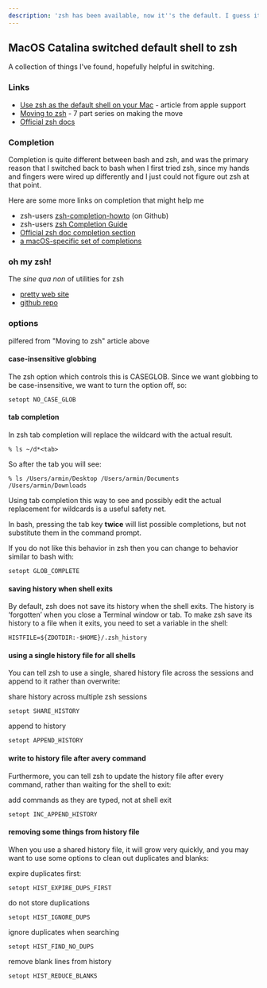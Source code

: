 ```yaml
---
description: 'zsh has been available, now it''s the default. I guess it''s time.'
---
```


## MacOS Catalina switched default shell to zsh ##

A collection of things I've found, hopefully helpful in switching.

### Links

* [Use zsh as the default shell on your Mac](https://support.apple.com/en-us/HT208050) - article from apple support
* [Moving to zsh](https://scriptingosx.com/2019/06/moving-to-zsh/) - 7 part series on making the move
* [Official zsh docs](http://zsh.sourceforge.net/Doc/Release/index.html)

### Completion

Completion is quite different between bash and zsh, and was the primary reason that I switched back to bash when I first tried zsh, since my hands and fingers were wired up differently and I just could not figure out zsh at that point.

Here are some more links on completion that might help me

* zsh-users [zsh-completion-howto](https://github.com/zsh-users/zsh-completions/blob/master/zsh-completions-howto.org) \(on Github\)
* zsh-users [zsh Completion Guide](https://github.com/zsh-users/zsh/blob/master/Etc/completion-style-guide)
* [Official zsh doc completion section](http://zsh.sourceforge.net/Doc/Release/Completion-System.html#Completion-System)
* [a macOS-specific set of completions](https://github.com/scriptingosx/mac-zsh-completions)

### oh my zsh!

The _sine qua non_ of utilities for zsh

* [pretty web site](https://ohmyz.sh/)
* [github repo](https://github.com/robbyrussell/oh-my-zsh/)

### options

pilfered from "Moving to zsh" article above

#### case-insensitive globbing

The zsh option which controls this is CASEGLOB. Since we want globbing to be case-insensitive, we want to turn the option off, so:

```text
setopt NO_CASE_GLOB
```

#### tab completion

In zsh tab completion will replace the wildcard with the actual result.

```text
% ls ~/d*<tab>
```

So after the tab you will see:

```text
% ls /Users/armin/Desktop /Users/armin/Documents /Users/armin/Downloads
```

Using tab completion this way to see and possibly edit the actual replacement for wildcards is a useful safety net.

In bash, pressing the tab key **twice** will list possible completions, but not substitute them in the command prompt.

If you do not like this behavior in zsh then you can change to behavior similar to bash with:

```text
setopt GLOB_COMPLETE
```

#### saving history when shell exits

By default, zsh does not save its history when the shell exits. The history is ‘forgotten’ when you close a Terminal window or tab. To make zsh save its history to a file when it exits, you need to set a variable in the shell:

```text
HISTFILE=${ZDOTDIR:-$HOME}/.zsh_history
```

#### using a single history file for all shells

You can tell zsh to use a single, shared history file across the sessions and append to it rather than overwrite:

share history across multiple zsh sessions

```text
setopt SHARE_HISTORY
```

append to history

```text
setopt APPEND_HISTORY
```

#### write to history file after avery command

Furthermore, you can tell zsh to update the history file after every command, rather than waiting for the shell to exit:

add commands as they are typed, not at shell exit

```text
setopt INC_APPEND_HISTORY
```

#### removing some things from history file

When you use a shared history file, it will grow very quickly, and you may want to use some options to clean out duplicates and blanks:

expire duplicates first:

```text
setopt HIST_EXPIRE_DUPS_FIRST
```

do not store duplications

```text
setopt HIST_IGNORE_DUPS
```

ignore duplicates when searching

```text
setopt HIST_FIND_NO_DUPS
```

remove blank lines from history

```text
setopt HIST_REDUCE_BLANKS
```

